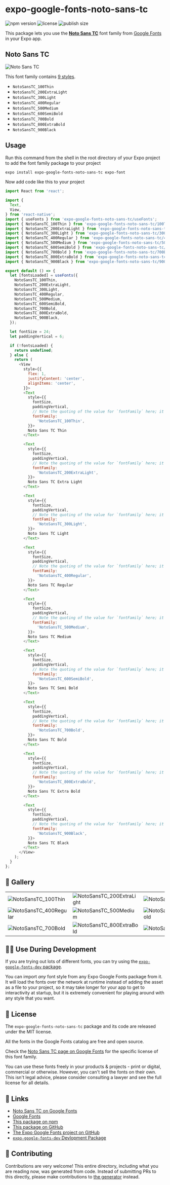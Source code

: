 # expo-google-fonts-noto-sans-tc

![npm version](https://flat.badgen.net/npm/v/expo-google-fonts-noto-sans-tc)
![license](https://flat.badgen.net/github/license/expo/google-fonts)
![publish size](https://flat.badgen.net/packagephobia/install/expo-google-fonts-noto-sans-tc)

This package lets you use the [**Noto Sans TC**](https://fonts.google.com/specimen/Noto+Sans+TC) font family from [Google Fonts](https://fonts.google.com/) in your Expo app.

## Noto Sans TC

![Noto Sans TC](./font-family.png)

This font family contains [9 styles](#-gallery).

- `NotoSansTC_100Thin`
- `NotoSansTC_200ExtraLight`
- `NotoSansTC_300Light`
- `NotoSansTC_400Regular`
- `NotoSansTC_500Medium`
- `NotoSansTC_600SemiBold`
- `NotoSansTC_700Bold`
- `NotoSansTC_800ExtraBold`
- `NotoSansTC_900Black`

## Usage

Run this command from the shell in the root directory of your Expo project to add the font family package to your project
```sh
expo install expo-google-fonts-noto-sans-tc expo-font
```

Now add code like this to your project
```js
import React from 'react';

import {
  Text,
  View,
} from 'react-native';
import { useFonts } from 'expo-google-fonts-noto-sans-tc/useFonts';
import { NotoSansTC_100Thin } from 'expo-google-fonts-noto-sans-tc/100Thin';
import { NotoSansTC_200ExtraLight } from 'expo-google-fonts-noto-sans-tc/200ExtraLight';
import { NotoSansTC_300Light } from 'expo-google-fonts-noto-sans-tc/300Light';
import { NotoSansTC_400Regular } from 'expo-google-fonts-noto-sans-tc/400Regular';
import { NotoSansTC_500Medium } from 'expo-google-fonts-noto-sans-tc/500Medium';
import { NotoSansTC_600SemiBold } from 'expo-google-fonts-noto-sans-tc/600SemiBold';
import { NotoSansTC_700Bold } from 'expo-google-fonts-noto-sans-tc/700Bold';
import { NotoSansTC_800ExtraBold } from 'expo-google-fonts-noto-sans-tc/800ExtraBold';
import { NotoSansTC_900Black } from 'expo-google-fonts-noto-sans-tc/900Black';

export default () => {
  let [fontsLoaded] = useFonts({
    NotoSansTC_100Thin,
    NotoSansTC_200ExtraLight,
    NotoSansTC_300Light,
    NotoSansTC_400Regular,
    NotoSansTC_500Medium,
    NotoSansTC_600SemiBold,
    NotoSansTC_700Bold,
    NotoSansTC_800ExtraBold,
    NotoSansTC_900Black,
  });

  let fontSize = 24;
  let paddingVertical = 6;

  if (!fontsLoaded) {
    return undefined;
  } else {
    return (
      <View
        style={{
          flex: 1,
          justifyContent: 'center',
          alignItems: 'center',
        }}>
        <Text
          style={{
            fontSize,
            paddingVertical,
            // Note the quoting of the value for `fontFamily` here; it expects a string!
            fontFamily:
              'NotoSansTC_100Thin',
          }}>
          Noto Sans TC Thin
        </Text>

        <Text
          style={{
            fontSize,
            paddingVertical,
            // Note the quoting of the value for `fontFamily` here; it expects a string!
            fontFamily:
              'NotoSansTC_200ExtraLight',
          }}>
          Noto Sans TC Extra Light
        </Text>

        <Text
          style={{
            fontSize,
            paddingVertical,
            // Note the quoting of the value for `fontFamily` here; it expects a string!
            fontFamily:
              'NotoSansTC_300Light',
          }}>
          Noto Sans TC Light
        </Text>

        <Text
          style={{
            fontSize,
            paddingVertical,
            // Note the quoting of the value for `fontFamily` here; it expects a string!
            fontFamily:
              'NotoSansTC_400Regular',
          }}>
          Noto Sans TC Regular
        </Text>

        <Text
          style={{
            fontSize,
            paddingVertical,
            // Note the quoting of the value for `fontFamily` here; it expects a string!
            fontFamily:
              'NotoSansTC_500Medium',
          }}>
          Noto Sans TC Medium
        </Text>

        <Text
          style={{
            fontSize,
            paddingVertical,
            // Note the quoting of the value for `fontFamily` here; it expects a string!
            fontFamily:
              'NotoSansTC_600SemiBold',
          }}>
          Noto Sans TC Semi Bold
        </Text>

        <Text
          style={{
            fontSize,
            paddingVertical,
            // Note the quoting of the value for `fontFamily` here; it expects a string!
            fontFamily:
              'NotoSansTC_700Bold',
          }}>
          Noto Sans TC Bold
        </Text>

        <Text
          style={{
            fontSize,
            paddingVertical,
            // Note the quoting of the value for `fontFamily` here; it expects a string!
            fontFamily:
              'NotoSansTC_800ExtraBold',
          }}>
          Noto Sans TC Extra Bold
        </Text>

        <Text
          style={{
            fontSize,
            paddingVertical,
            // Note the quoting of the value for `fontFamily` here; it expects a string!
            fontFamily:
              'NotoSansTC_900Black',
          }}>
          Noto Sans TC Black
        </Text>
      </View>
    );
  }
};

```

## 🔡 Gallery


||||
|-|-|-|
|![NotoSansTC_100Thin](.//100Thin/NotoSansTC_100Thin.ttf.png)|![NotoSansTC_200ExtraLight](.//200ExtraLight/NotoSansTC_200ExtraLight.ttf.png)|![NotoSansTC_300Light](.//300Light/NotoSansTC_300Light.ttf.png)||
|![NotoSansTC_400Regular](.//400Regular/NotoSansTC_400Regular.ttf.png)|![NotoSansTC_500Medium](.//500Medium/NotoSansTC_500Medium.ttf.png)|![NotoSansTC_600SemiBold](.//600SemiBold/NotoSansTC_600SemiBold.ttf.png)||
|![NotoSansTC_700Bold](.//700Bold/NotoSansTC_700Bold.ttf.png)|![NotoSansTC_800ExtraBold](.//800ExtraBold/NotoSansTC_800ExtraBold.ttf.png)|![NotoSansTC_900Black](.//900Black/NotoSansTC_900Black.ttf.png)||


## 👩‍💻 Use During Development

If you are trying out lots of different fonts, you can try using the [`expo-google-fonts-dev` package](https://github.com/freeboub/google-fonts/tree/master/font-packages/dev#readme).

You can import *any* font style from any Expo Google Fonts package from it. It will load the fonts
over the network at runtime instead of adding the asset as a file to your project, so it may take longer
for your app to get to interactivity at startup, but it is extremely convenient
for playing around with any style that you want.

## 📖 License

The `expo-google-fonts-noto-sans-tc` package and its code are released under the MIT license.

All the fonts in the Google Fonts catalog are free and open source.

Check the [Noto Sans TC page on Google Fonts](https://fonts.google.com/specimen/Noto+Sans+TC) for the specific license of this font family.

You can use these fonts freely in your products & projects - print or digital, commercial or otherwise. However, you can't sell the fonts on their own. This isn't legal advice, please consider consulting a lawyer and see the full license for all details.

## 🔗 Links

- [Noto Sans TC on Google Fonts](https://fonts.google.com/specimen/Noto+Sans+TC)
- [Google Fonts](https://fonts.google.com/)
- [This package on npm](https://www.npmjs.com/package/expo-google-fonts-noto-sans-tc)
- [This package on GitHub](https://github.com/freeboub/google-fonts/tree/master/font-packages/noto-sans-tc)
- [The Expo Google Fonts project on GitHub](https://github.com/freeboub/google-fonts)
- [`expo-google-fonts-dev` Devlopment Package](https://github.com/freeboub/google-fonts/tree/master/font-packages/dev)

## 🤝 Contributing

Contributions are very welcome! This entire directory, including what you are reading now, was generated from code. Instead of submitting PRs to this directly, please make contributions to [the generator](https://github.com/freeboub/google-fonts/tree/master/packages/generator) instead.
